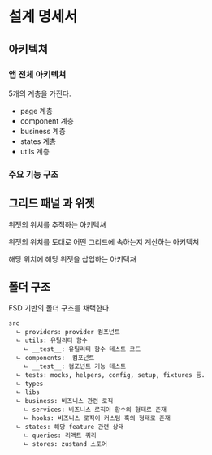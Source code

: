 # 설계 명세서

## 아키텍쳐

### 앱 전체 아키텍쳐

5개의 계층을 가진다.

- page 계층
- component 계층
- business 계층
- states 계층
- utils 계층

### 주요 기능 구조

## 그리드 패널 과 위젯

위젯의 위치를 추적하는 아키텍쳐

위젯의 위치를 토대로 어떤 그리드에 속하는지 계산하는 아키텍쳐

해당 위치에 해당 위젯을 삽입하는 아키텍쳐

## 폴더 구조

FSD 기반의 폴더 구조를 채택한다.

```text
src
  ㄴ providers: provider 컴포넌트
  ㄴ utils: 유틸리티 함수
    ㄴ __test__: 유틸리티 함수 테스트 코드
  ㄴ components:  컴포넌트
    ㄴ __test__: 컴포넌트 기능 테스트
  ㄴ tests: mocks, helpers, config, setup, fixtures 등.
  ㄴ types
  ㄴ libs
  ㄴ business: 비즈니스 관련 로직
    ㄴ services: 비즈니스 로직이 함수의 형태로 존재
    ㄴ hooks: 비즈니스 로직이 커스텀 훅의 형태로 존재
  ㄴ states: 해당 feature 관련 상태
    ㄴ queries: 리액트 쿼리
    ㄴ stores: zustand 스토어
```
